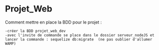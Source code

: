 # Projet_Web

Comment mettre en place la BDD pour le projet :

    -créer la BDD projet_web_dev
    -avec l'invite de commande se place dans le dossier serveur_nodeJS et lancer la commande : sequelize db:migrate  (ne pas oublier d'allumer WAMP)
    